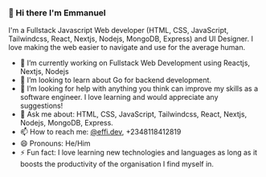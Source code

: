 ### 👋 Hi there I'm Emmanuel

I'm a Fullstack Javascript Web developer (HTML, CSS, JavaScript, Tailwindcss, React, Nextjs, Nodejs, MongoDB, Express) and UI Designer. 
I love making the web easier to navigate and use for the average human.

- 🔭 I’m currently working on Fullstack Web Development using Reactjs, Nextjs, Nodejs
- 👯 I’m looking to learn about Go for backend development.
- 🤔 I’m looking for help with anything you think can improve my skills as a software engineer. I love learning and would appreciate any suggestions!
- 💬 Ask me about: HTML, CSS, JavaScript, Tailwindcss, React, Nextjs, Nodejs, MongoDB, Express.
- 📫 How to reach me: <a href="https://instagram.com/effi.dev">@effi.dev</a>, +2348118412819
- 😄 Pronouns: He/Him
- ⚡ Fun fact: I love learning new technologies and languages as long as it boosts the productivity of the organisation I find myself in.
